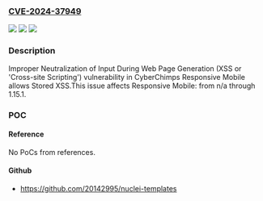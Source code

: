 ### [CVE-2024-37949](https://cve.mitre.org/cgi-bin/cvename.cgi?name=CVE-2024-37949)
![](https://img.shields.io/static/v1?label=Product&message=Responsive%20Mobile&color=blue)
![](https://img.shields.io/static/v1?label=Version&message=n%2Fa%3C%3D%201.15.1%20&color=brighgreen)
![](https://img.shields.io/static/v1?label=Vulnerability&message=CWE-79%20Improper%20Neutralization%20of%20Input%20During%20Web%20Page%20Generation%20(XSS%20or%20'Cross-site%20Scripting')&color=brighgreen)

### Description

Improper Neutralization of Input During Web Page Generation (XSS or 'Cross-site Scripting') vulnerability in CyberChimps Responsive Mobile allows Stored XSS.This issue affects Responsive Mobile: from n/a through 1.15.1.

### POC

#### Reference
No PoCs from references.

#### Github
- https://github.com/20142995/nuclei-templates

